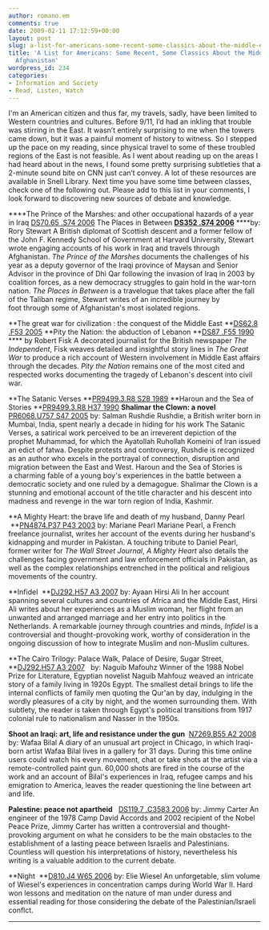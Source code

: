 ```yaml
---
author: romano.em
comments: true
date: 2009-02-11 17:12:59+00:00
layout: post
slug: a-list-for-americans-some-recent-some-classics-about-the-middle-east-and-afghanistan
title: 'A List for Americans: Some Recent, Some Classics About the Middle East and
  Afghanistan'
wordpress_id: 234
categories:
- Information and Society
- Read, Listen, Watch
---
```


I'm an American citizen and thus far, my travels, sadly, have been limited to Western countries and cultures. Before 9/11, I’d had an inkling that trouble was stirring in the East. It wasn’t entirely surprising to me when the towers came down, but it was a painful moment of history to witness. So I stepped up the pace on my reading, since physical travel to some of these troubled regions of the East is not feasible. As I went about reading up on the areas I had heard about in the news, I found some pretty surprising subtleties that a 2-minute sound bite on CNN just can’t convey. A lot of these resources are available in Snell Library. Next time you have some time between classes, check one of the following out. Please add to this list in your comments, I look forward to discovering new sources of debate and knowledge.

****The Prince of the Marshes: and other occupational hazards of a year in Iraq [DS70.65 .S74 2006](http://www.lib.neu.edu/search~S13?/cDS70.65+.S74+2006/cds+++70.65+s74+2006/-3,-1,,E/browse)
The Places in Between ****[DS352 .S74 2006](http://nucat.lib.neu.edu/search%7ES13?/cDS352+.S74+2006/cds++352+s74+2006/-3,-1,,E/browse)****
****by: Rory Stewart
A British diplomat of Scottish descent and a former fellow of the John F. Kennedy School of Government at Harvard University, Stewart wrote engaging accounts of his work in Iraq and travels through Afghanistan. _The Prince of the Marshes_ documents the challenges of his year as a deputy governor of the Iraqi province of Maysan and Senior Advisor in the province of Dhi Qar following the invasion of Iraq in 2003 by coalition forces, as a new democracy struggles to gain hold in the war-torn nation. _The Places in Between_ is a travelogue that takes place after the fall of the Taliban regime, Stewart writes of an incredible journey by foot through some of Afghanistan's most isolated regions.

**The great war for civilization : the conquest of the Middle East **[DS62.8 .F53 2005](http://www.lib.neu.edu/search~S13?/cDS62.8+.F53+2005/cds+++62.8+f53+2005/-3,-1,,E/browse)
**Pity the Nation: the abduction of Lebanon **[DS87 .F55 1990](http://www.lib.neu.edu/search~S13?/cDS87+.F55+1990/cds+++87+f55+1990/-3,-1,,E/browse) ****
by Robert Fisk
A decorated journalist for the British newspaper _The Independent_, Fisk weaves detailed and insightful story lines in _The Great War_ to produce a rich account of Western involvement in Middle East affairs through the decades. _Pity the Nation_ remains one of the most cited and respected works documenting the tragedy of Lebanon's descent into civil war.

**The Satanic Verses **[PR9499.3.R8 S28 1989](http://www.lib.neu.edu/search~S13?/cPR9499.3.R8+S28+1989/cpr+9499.3+r8+s28+1989/-3,-1,,E/browse)
**Haroun and the Sea of Stories **[PR9499.3.R8 H37 1990](http://www.lib.neu.edu/search~S13?/cPR9499.3.R8+H37+1990/cpr+9499.3+r8+h37+1990/-3,-1,,E/browse)
**Shalimar the Clown: a novel** [PR6068.U757 S47 2005](http://www.lib.neu.edu/search~S13?/cPR6068.U757+S47+2005/cpr+6068+u757+s47+2005/-3,-1,,E/browse)
by: Salman Rushdie
Rushdie, a British writer born in Mumbai, India, spent nearly a decade in hiding for his work The Satanic Verses, a satirical work perceived to be an irreverent depiction of the prophet Muhammad, for which the Ayatollah Ruhollah Komeini of Iran issued an edict of fatwa. Despite protests and controversy, Rushdie is recognized as an author who excels in the portrayal of connection, disruption and migration between the East and West. Haroun and the Sea of Stories is a charming fable of a young boy's experiences in the battle between a democratic society and one ruled by a demagogue. Shalimar the Clown is a stunning and emotional account of the title character and his descent into madness and revenge in the war torn region of India, Kashmir.

**A Mighty Heart: the brave life and death of my husband, Danny Pearl  **[PN4874.P37 P43 2003](http://www.lib.neu.edu/search~S13?/cPN4874.P37+P43+2003/cpn+4874+p37+p43+2003/-3,-1,,E/browse)
by: Mariane Pearl
Mariane Pearl, a French freelance journalist, writes her account of the events during her husband's kidnapping and murder in Pakistan. A touching tribute to Daniel Pearl, former writer for _The Wall Street Journal_, _A Mighty Heart_ also details the challenges facing government and law enforcement officials in Pakistan, as well as the complex relationships entrenched in the political and religious movements of the country.

**Infidel  **[DJ292.H57 A3 2007](http://www.lib.neu.edu/search~S13?/cDJ292.H57+A3+2007/cdj++292+h57+a3+2007/-3,-1,,E/browse)
by: Ayaan Hirsi Ali
In her account spanning several cultures and countries of Africa and the Middle East, Hirsi Ali writes about her experiences as a Muslim woman, her flight from an unwanted and arranged marriage and her entry into politics in the Netherlands. A remarkable journey through countries and minds, _Infidel_ is a controversial and thought-provoking work, worthy of consideration in the ongoing discussion of how to integrate Muslim and non-Muslim cultures.

**The Cairo Trilogy: Palace Walk, Palace of Desire, Sugar Street,  **[DJ292.H57 A3 2007](http://www.lib.neu.edu/search~S13?/cDJ292.H57+A3+2007/cdj++292+h57+a3+2007/-3,-1,,E/browse)  
by: Naguib Mafouhz
Winner of the 1988 Nobel Prize for Literature, Egyptian novelist Naguib Mahfouz weaved an intricate story of a family living in 1920s Egypt. The smallest detail brings to life the internal conflicts of family men quoting the Qur'an by day, indulging in the wordly pleasures of a city by night, and the women surrounding them. With subtlety, the reader is taken through Egypt's political transitions from 1917 colonial rule to nationalism and Nasser in the 1950s.

**Shoot an Iraqi: art, life and resistance under the gun**  [N7269.B55 A2 2008](http://www.lib.neu.edu/search~S13?/cN7269.B55+A2+2008/cn++7269+b55+a2+2008/-3,-1,,E/browse)
by: Wafaa Bilal
A diary of an unusual art project in Chicago, in which Iraqi-born artist Wafaa Bilal lives in a gallery for 31 days. During this time online users could watch his every movement, chat or take shots at the artist via a remote-controlled paint gun. 60,000 shots are fired in the course of the work and an account of Bilal's experiences in Iraq, refugee camps and his emigration to America, leaves the reader questioning the line between art and life.

**Palestine: peace not apartheid**   [DS119.7 .C3583 2006](http://www.lib.neu.edu/search~S13?/cDS119.7+.C3583+2006/cds++119.7+c3583+2006/-3,-1,,E/browse)
by: Jimmy Carter
An engineer of the 1978 Camp David Accords and 2002 recipient of the Nobel Peace Prize, Jimmy Carter has written a controversial and thought-provoking argument on what he considers to be the main obstacles to the establishment of a lasting peace between Israelis and Palestinians. Countless will question his interpretations of history, nevertheless his writing is a valuable addition to the current debate.

**Night  **[D810.J4 W65 2006](http://www.lib.neu.edu/search~S13?/cD810.J4+W65+2006/cd+++810+j4+w65+2006/-3,-1,,E/browse)
by: Elie Wiesel
An unforgetable, slim volume of Wiesel's experiences in concentration camps during World War II. Hard won lessons and meditation on the nature of man under duress and essential reading for those considering the debate of the Palestinian/Israeli conflct.

****

